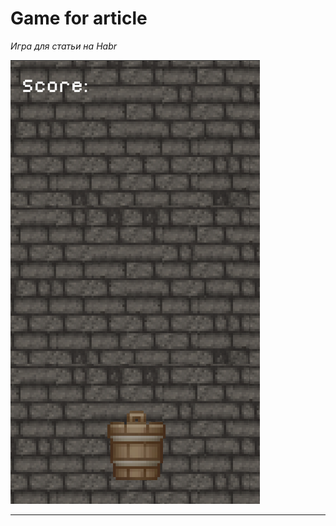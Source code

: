 # Game for article

_Игра для статьи на Habr_

![Alt-текст](https://github.com/ValterGames-Coder/Game-for-article/blob/main/%D0%A1%D0%BD%D0%B8%D0%BC%D0%BE%D0%BA%20%D1%8D%D0%BA%D1%80%D0%B0%D0%BD%D0%B0%20%D0%BE%D1%82%202022-02-06%2010-19-18.png?raw=true "Скриншот игры")

_________________________________________________________________________________________________________________________________________________________________
